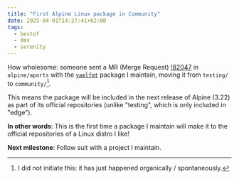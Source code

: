 ```yaml
---
title: "First Alpine Linux package in Community"
date: 2025-04-01T14:27:41+02:00
tags:
  - bestof
  - dev
  - serenity
---
```


How wholesome: someone sent a MR (Merge Request)
[!82047](https://gitlab.alpinelinux.org/alpine/aports/-/merge_requests/82047) in
`alpine/aports` with the [`yamlfmt`](https://github.com/google/yamlfmt) package
I maintain, moving it from `testing/` to `community/`[^1].

This means the package will be included in the next release of Alpine (3.22) as
part of its official repositories (unlike "testing", which is only included in
"edge").

**In other words**: This is the first time a package I maintain will make it to the
official repositories of a Linux distro I like!

**Next milestone**: Follow suit with a project I maintain.

[^1]: I did not initiate this: it has just happened organically / spontaneously.
